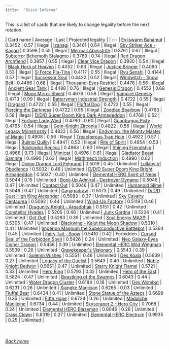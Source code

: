 ```yaml
---
title:  "Disco Inferno"
---
```


This is a list of cards that are likely to change legality before the next rotation.

| Card name | Average | Last | Projected legality |
| :-- |
[Evilswarm Bahamut](https://db.ygoprodeck.com/card/?search=Evilswarm%20Bahamut) | 0.3452 | 0.57 | Illegal |
[Izanagi](https://db.ygoprodeck.com/card/?search=Izanagi) | 0.3461 | 0.64 | Illegal |
[Sky Striker Ace - Kagari](https://db.ygoprodeck.com/card/?search=Sky%20Striker%20Ace%20-%20Kagari) | 0.3598 | 0.55 | Illegal |
[Mermail Abysstrite](https://db.ygoprodeck.com/card/?search=Mermail%20Abysstrite) | 0.3761 | 0.67 | Illegal |
[Subterror Behemoth Stalagmo](https://db.ygoprodeck.com/card/?search=Subterror%20Behemoth%20Stalagmo) | 0.3769 | 0.74 | Illegal |
[Red Dragon Archfiend](https://db.ygoprodeck.com/card/?search=Red%20Dragon%20Archfiend) | 0.3857 | 0.55 | Illegal |
[Clear Vice Dragon](https://db.ygoprodeck.com/card/?search=Clear%20Vice%20Dragon) | 0.3930 | 0.54 | Illegal |
[Black Horn of Heaven](https://db.ygoprodeck.com/card/?search=Black%20Horn%20of%20Heaven) | 0.4052 | 0.63 | Illegal |
[Justice Bringer](https://db.ygoprodeck.com/card/?search=Justice%20Bringer) | 0.4090 | 0.53 | Illegal |
[S-Force Pla-Tina](https://db.ygoprodeck.com/card/?search=S-Force%20Pla-Tina) | 0.4117 | 0.55 | Illegal |
[Ryu Senshi](https://db.ygoprodeck.com/card/?search=Ryu%20Senshi) | 0.4144 | 0.57 | Illegal |
[Successor Soul](https://db.ygoprodeck.com/card/?search=Successor%20Soul) | 0.4422 | 0.52 | Illegal |
[Windwitch - Snow Bell](https://db.ygoprodeck.com/card/?search=Windwitch%20-%20Snow%20Bell) | 0.4466 | 0.68 | Illegal |
[Thousand-Eyes Restrict](https://db.ygoprodeck.com/card/?search=Thousand-Eyes%20Restrict) | 0.4476 | 0.56 | Illegal |
[Ancient Gear Tank](https://db.ygoprodeck.com/card/?search=Ancient%20Gear%20Tank) | 0.4488 | 0.76 | Illegal |
[Genesis Dragon](https://db.ygoprodeck.com/card/?search=Genesis%20Dragon) | 0.4552 | 0.68 | Illegal |
[Moon Mirror Shield](https://db.ygoprodeck.com/card/?search=Moon%20Mirror%20Shield) | 0.4676 | 0.58 | Illegal |
[Vampire Genesis](https://db.ygoprodeck.com/card/?search=Vampire%20Genesis) | 0.4713 | 0.99 | Illegal |
[Batteryman Industrial Strength](https://db.ygoprodeck.com/card/?search=Batteryman%20Industrial%20Strength) | 0.4722 | 0.55 | Illegal |
[Dragard](https://db.ygoprodeck.com/card/?search=Dragard) | 0.4722 | 0.55 | Illegal |
[Fluffal Dog](https://db.ygoprodeck.com/card/?search=Fluffal%20Dog) | 0.4722 | 0.55 | Illegal |
[Piercing the Darkness](https://db.ygoprodeck.com/card/?search=Piercing%20the%20Darkness) | 0.4722 | 0.55 | Illegal |
[Zoodiac Boarbow](https://db.ygoprodeck.com/card/?search=Zoodiac%20Boarbow) | 0.4763 | 0.58 | Illegal |
[D/D/D Super Doom King Dark Armageddon](https://db.ygoprodeck.com/card/?search=D/D/D%20Super%20Doom%20King%20Dark%20Armageddon) | 0.4768 | 0.52 | Illegal |
[Fortune Lady Wind](https://db.ygoprodeck.com/card/?search=Fortune%20Lady%20Wind) | 0.4790 | 0.60 | Illegal |
[Guardragon Pisty](https://db.ygoprodeck.com/card/?search=Guardragon%20Pisty) | 0.4795 | 0.54 | Illegal |
[Gem-Knight Zirconia](https://db.ygoprodeck.com/card/?search=Gem-Knight%20Zirconia) | 0.4822 | 0.56 | Illegal |
[World Legacy Monstrosity](https://db.ygoprodeck.com/card/?search=World%20Legacy%20Monstrosity) | 0.4822 | 0.56 | Illegal |
[Endymion, the Mighty Master of Magic](https://db.ygoprodeck.com/card/?search=Endymion,%20the%20Mighty%20Master%20of%20Magic) | 0.4908 | 0.56 | Illegal |
[Treacherous Trap Hole](https://db.ygoprodeck.com/card/?search=Treacherous%20Trap%20Hole) | 0.4922 | 0.57 | Illegal |
[Bujingi Quilin](https://db.ygoprodeck.com/card/?search=Bujingi%20Quilin) | 0.4941 | 0.52 | Illegal |
[Rite of Spirit](https://db.ygoprodeck.com/card/?search=Rite%20of%20Spirit) | 0.4954 | 0.53 | Illegal |
[Raidraptor Replica](https://db.ygoprodeck.com/card/?search=Raidraptor%20Replica) | 0.4963 | 0.60 | Illegal |
[Shining Friendship](https://db.ygoprodeck.com/card/?search=Shining%20Friendship) | 0.4966 | 0.73 | Illegal |
[Mimicat](https://db.ygoprodeck.com/card/?search=Mimicat) | 0.4976 | 0.61 | Illegal |
[Gladiator Beast Samnite](https://db.ygoprodeck.com/card/?search=Gladiator%20Beast%20Samnite) | 0.4990 | 0.62 | Illegal |
[Mathmech Induction](https://db.ygoprodeck.com/card/?search=Mathmech%20Induction) | 0.4990 | 0.62 | Illegal |
[Divine Dragon Lord Felgrand](https://db.ygoprodeck.com/card/?search=Divine%20Dragon%20Lord%20Felgrand) | 0.5019 | 0.45 | Unlimited |
[Lullaby of Obedience](https://db.ygoprodeck.com/card/?search=Lullaby%20of%20Obedience) | 0.5032 | 0.46 | Unlimited |
[D/D/D Super Doom King Bright Armageddon](https://db.ygoprodeck.com/card/?search=D/D/D%20Super%20Doom%20King%20Bright%20Armageddon) | 0.5037 | 0.40 | Unlimited |
[Elemental HERO Spirit of Neos](https://db.ygoprodeck.com/card/?search=Elemental%20HERO%20Spirit%20of%20Neos) | 0.5044 | 0.15 | Unlimited |
[Boot-Up Admiral - Destroyer Dynamo](https://db.ygoprodeck.com/card/?search=Boot-Up%20Admiral%20-%20Destroyer%20Dynamo) | 0.5046 | 0.47 | Unlimited |
[Contact Out](https://db.ygoprodeck.com/card/?search=Contact%20Out) | 0.5046 | 0.47 | Unlimited |
[Humanoid Slime](https://db.ygoprodeck.com/card/?search=Humanoid%20Slime) | 0.5046 | 0.47 | Unlimited |
[Gagagadraw](https://db.ygoprodeck.com/card/?search=Gagagadraw) | 0.5073 | 0.49 | Unlimited |
[D/D/D Gust High King Alexander](https://db.ygoprodeck.com/card/?search=D/D/D%20Gust%20High%20King%20Alexander) | 0.5083 | 0.37 | Unlimited |
[Sky Cavalry Centaurea](https://db.ygoprodeck.com/card/?search=Sky%20Cavalry%20Centaurea) | 0.5092 | 0.44 | Unlimited |
[Wind-Up Factory](https://db.ygoprodeck.com/card/?search=Wind-Up%20Factory) | 0.5119 | 0.46 | Unlimited |
[Dragunity Knight - Areadbhair](https://db.ygoprodeck.com/card/?search=Dragunity%20Knight%20-%20Areadbhair) | 0.5151 | 0.42 | Unlimited |
[Constellar Hyades](https://db.ygoprodeck.com/card/?search=Constellar%20Hyades) | 0.5205 | 0.46 | Unlimited |
[Junk Gardna](https://db.ygoprodeck.com/card/?search=Junk%20Gardna) | 0.5224 | 0.41 | Unlimited |
[Get Out!](https://db.ygoprodeck.com/card/?search=Get%20Out!) | 0.5283 | 0.39 | Unlimited |
[Soul Energy MAX!!!](https://db.ygoprodeck.com/card/?search=Soul%20Energy%20MAX!!!) | 0.5305 | 0.47 | Unlimited |
[Blackwing - Kalut the Moon Shadow](https://db.ygoprodeck.com/card/?search=Blackwing%20-%20Kalut%20the%20Moon%20Shadow) | 0.5310 | 0.41 | Unlimited |
[Imperion Magnum the Superconductive Battlebot](https://db.ygoprodeck.com/card/?search=Imperion%20Magnum%20the%20Superconductive%20Battlebot) | 0.5364 | 0.45 | Unlimited |
[Fairy Tail - Snow](https://db.ygoprodeck.com/card/?search=Fairy%20Tail%20-%20Snow) | 0.5410 | 0.42 | Forbidden |
[Cursed Seal of the Forbidden Spell](https://db.ygoprodeck.com/card/?search=Cursed%20Seal%20of%20the%20Forbidden%20Spell) | 0.5426 | 0.24 | Unlimited |
[Neo Galaxy-Eyes Cipher Dragon](https://db.ygoprodeck.com/card/?search=Neo%20Galaxy-Eyes%20Cipher%20Dragon) | 0.5456 | 0.39 | Unlimited |
[Elemental HERO Wild Wingman](https://db.ygoprodeck.com/card/?search=Elemental%20HERO%20Wild%20Wingman) | 0.5539 | 0.26 | Unlimited |
[Gravekeeper's Visionary](https://db.ygoprodeck.com/card/?search=Gravekeeper's%20Visionary) | 0.5543 | 0.39 | Unlimited |
[Solemn Wishes](https://db.ygoprodeck.com/card/?search=Solemn%20Wishes) | 0.5551 | 0.46 | Unlimited |
[Des Koala](https://db.ygoprodeck.com/card/?search=Des%20Koala) | 0.5639 | 0.27 | Unlimited |
[Legacy of the Duelist](https://db.ygoprodeck.com/card/?search=Legacy%20of%20the%20Duelist) | 0.5643 | 0.40 | Unlimited |
[Noble Knight Bedwyr](https://db.ygoprodeck.com/card/?search=Noble%20Knight%20Bedwyr) | 0.5651 | 0.47 | Unlimited |
[Starry Knight Flamel](https://db.ygoprodeck.com/card/?search=Starry%20Knight%20Flamel) | 0.5721 | 0.33 | Unlimited |
[Hero Ring](https://db.ygoprodeck.com/card/?search=Hero%20Ring) | 0.5793 | 0.32 | Unlimited |
[Hero of the East](https://db.ygoprodeck.com/card/?search=Hero%20of%20the%20East) | 0.5824 | 0.47 | Unlimited |
[Beastking of the Swamps](https://db.ygoprodeck.com/card/?search=Beastking%20of%20the%20Swamps) | 0.6043 | 0.44 | Unlimited |
[Water Dragon Cluster](https://db.ygoprodeck.com/card/?search=Water%20Dragon%20Cluster) | 0.6184 | 0.18 | Unlimited |
[Des Wombat](https://db.ygoprodeck.com/card/?search=Des%20Wombat) | 0.6231 | 0.26 | Unlimited |
[Xiangke Magician](https://db.ygoprodeck.com/card/?search=Xiangke%20Magician) | 0.6265 | 0.03 | Unlimited |
[Fluffal Bear](https://db.ygoprodeck.com/card/?search=Fluffal%20Bear) | 0.6434 | 0.41 | Unlimited |
[Stone Statue of the Aztecs](https://db.ygoprodeck.com/card/?search=Stone%20Statue%20of%20the%20Aztecs) | 0.6699 | 0.35 | Unlimited |
[Fifth Hope](https://db.ygoprodeck.com/card/?search=Fifth%20Hope) | 0.6724 | 0.26 | Unlimited |
[Madolche Magileine](https://db.ygoprodeck.com/card/?search=Madolche%20Magileine) | 0.6734 | 0.44 | Unlimited |
[Skyscraper 2 - Hero City](https://db.ygoprodeck.com/card/?search=Skyscraper%202%20-%20Hero%20City) | 0.7068 | 0.24 | Unlimited |
[Elemental HERO Blazeman](https://db.ygoprodeck.com/card/?search=Elemental%20HERO%20Blazeman) | 0.8046 | 0.26 | Unlimited |
[Crass Clown](https://db.ygoprodeck.com/card/?search=Crass%20Clown) | 0.8319 | 0.27 | Unlimited |
[Elemental HERO Electrum](https://db.ygoprodeck.com/card/?search=Elemental%20HERO%20Electrum) | 0.9935 | 0.25 | Unlimited |

<br>

###### [Back home](index)
